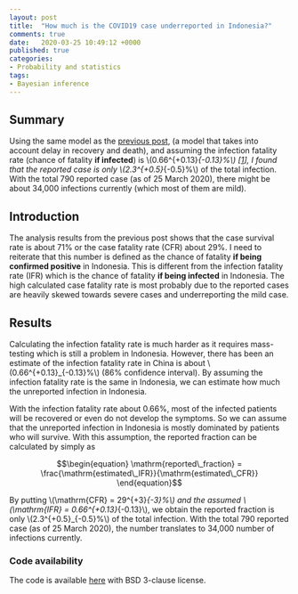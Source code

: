 ```yaml
---
layout: post
title:  "How much is the COVID19 case underreported in Indonesia?"
comments: true
date:   2020-03-25 10:49:12 +0000
published: true
categories:
- Probability and statistics
tags:
- Bayesian inference
---
```


## Summary

Using the same model as the
[previous post](https://mfkasim91.github.io/2020/03/24/survival-rate-covid19-indonesia/),
(a model that takes into account delay in recovery and death), and assuming the
infection fatality rate (chance of fatality **if infected**) is
\\(0.66^{+0.13}_{-0.13}\%\\) \[[1](https://www.medrxiv.org/content/10.1101/2020.03.09.20033357v1.full.pdf)\],
I found that the reported case is only \\(2.3^{+0.5}_{-0.5}\%\\) of the total
infection.
With the total 790 reported case (as of 25 March 2020), there might be about
34,000 infections currently (which most of them are mild).

## Introduction

The analysis results from the previous post shows that the case survival rate
is about 71% or the case fatality rate (CFR) about 29%.
I need to reiterate that this number is defined as the chance of fatality
**if being confirmed positive** in Indonesia.
This is different from the infection fatality rate (IFR) which is the chance of
fatality **if being infected** in Indonesia.
The high calculated case fatality rate is most probably due to the reported cases
are heavily skewed towards severe cases and underreporting the mild case.

## Results

Calculating the infection fatality rate is much harder as it requires mass-testing
which is still a problem in Indonesia.
However, there has been an estimate of the infection fatality rate in China
is about \\(0.66^{+0.13}_{-0.13}\%\\) (86% confidence interval).
By assuming the infection fatality rate is the same in Indonesia, we can estimate
how much the unreported infection in Indonesia.

With the infection fatality rate about 0.66%, most of the infected patients will
be recovered or even do not develop the symptoms.
So we can assume that the unreported infection in Indonesia is mostly dominated
by patients who will survive.
With this assumption, the reported fraction can be calculated by simply as

$$\begin{equation}
\mathrm{reported\_fraction} = \frac{\mathrm{estimated\_IFR}}{\mathrm{estimated\_CFR}}
\end{equation}$$

By putting \\(\mathrm{CFR} = 29^{+3}_{-3}\%\\) and the assumed
\\(\mathrm{IFR} = 0.66^{+0.13}_{-0.13}\\), we obtain the reported fraction is
only \\(2.3^{+0.5}_{-0.5}\%\\) of the total infection.
With the total 790 reported case (as of 25 March 2020), the number translates to
34,000 number of infections currently.

### Code availability

The code is available [here](https://github.com/mfkasim91/idcovid19) with BSD
3-clause license.
